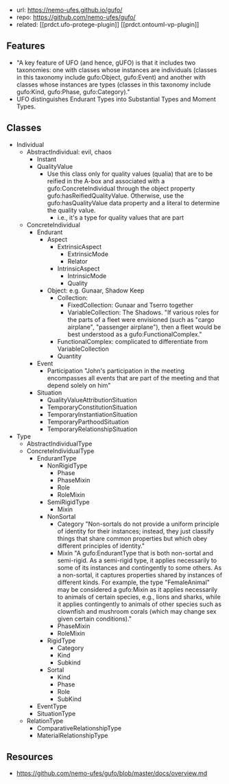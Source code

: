 
- url: https://nemo-ufes.github.io/gufo/
- repo: https://github.com/nemo-ufes/gufo/
- related: [[prdct.ufo-protege-plugin]] [[prdct.ontouml-vp-plugin]]

## Features

- "A key feature of UFO (and hence, gUFO) is that it includes two taxonomies: one with classes whose instances are individuals (classes in this taxonomy include gufo:Object, gufo:Event) and another with classes whose instances are types (classes in this taxonomy include gufo:Kind, gufo:Phase, gufo:Category)."
- UFO distinguishes Endurant Types into Substantial Types and Moment
Types.

## Classes

- Individual
  - AbstractIndividual: evil, chaos
    - Instant
    - QualityValue 
      - Use this class only for quality values (qualia) that are to be reified in the A-box and associated with a gufo:ConcreteIndividual through the object property gufo:hasReifiedQualityValue. Otherwise, use the gufo:hasQualityValue data property and a literal to determine the quality value.
        - i.e., it's a type for quality values that are part
  - ConcreteIndividual
    - Endurant
      - Aspect
        - ExtrinsicAspect
          - ExtrinsicMode
          - Relator
        - IntrinsicAspect
          - IntrinsicMode
          - Quality
      - Object: e.g. Gunaar, Shadow Keep
        - Collection: 
          - FixedCollection: Gunaar and Tserro together
          - VariableCollection: The Shadows. "If various roles for the parts of a fleet were envisioned (such as "cargo airplane", "passenger airplane"), then a fleet would be best understood as a gufo:FunctionalComplex."
        - FunctionalComplex: complicated to differentiate from VariableCollection
        - Quantity
    - Event
      - Participation "John's participation in the meeting encompasses all events that are part of the meeting and that depend solely on him"
    - Situation
      - QualityValueAttributionSituation
      - TemporaryConstitutionSituation
      - TemporaryInstantiationSituation
      - TemporaryParthoodSituation
      - TemporaryRelationshipSituation
- Type
  - AbstractIndividualType
  - ConcreteIndividualType
    - EndurantType
      - NonRigidType
        - Phase
        - PhaseMixin
        - Role
        - RoleMixin
      - SemiRigidType
        - Mixin
      - NonSortal
        - Category "Non-sortals do not provide a uniform principle of identity for their instances; instead, they just classify things that share common properties but which obey different principles of identity."
        - Mixin "A gufo:EndurantType that is both non-sortal and semi-rigid. As a semi-rigid type, it applies necessarily to some of its instances and contingently to some others. As a non-sortal, it captures properties shared by instances of different kinds. For example, the type "FemaleAnimal" may be considered a gufo:Mixin as it applies necessarily to animals of certain species, e.g., lions and sharks, while it applies contingently to animals of other species such as clownfish and mushroom corals (which may change sex given certain conditions)."
        - PhaseMixin
        - RoleMixin
      - RigidType
        - Category
        - Kind
        - Subkind
      - Sortal
        - Kind
        - Phase
        - Role
        - SubKind
    - EventType
    - SituationType
  - RelationType
    - ComparativeRelationshipType
    - MaterialRelationshipType

## Resources

- https://github.com/nemo-ufes/gufo/blob/master/docs/overview.md